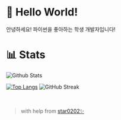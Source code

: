 # 👋 Hello World!
안녕하세요! 파이썬을 좋아하는 학생 개발자입니다!

# 📊 Stats
![Github Stats](https://github-readme-stats.vercel.app/api?username=mvp-11235&count_private=true&show_icons=true&theme=nightowl&bg_color=ffffff00&hide_border=true&title_color=2C92CC&include_all_commits=true&custom_title=My%20Github%20Stats)

[![Top Langs](https://github-readme-stats.vercel.app/api/top-langs/?username=mvp-11235&&layout=compact&langs_count=10&theme=nightowl&bg_color=ffffff00&hide_border=true&title_color=2C92CC)](https://github.com/mvp-11235?tab=repositories)
![GitHub Streak](https://github-readme-streak-stats.herokuapp.com/?user=mvp-11235&theme=tokyonight)
<br>
<br>
<br>

> with help from [star0202✨](https://github.com/star0202)
